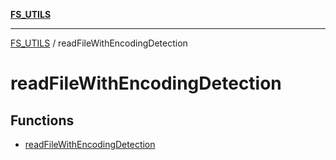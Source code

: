 [**FS_UTILS**](../README.md)

***

[FS_UTILS](../README.md) / readFileWithEncodingDetection

# readFileWithEncodingDetection

## Functions

- [readFileWithEncodingDetection](functions/readFileWithEncodingDetection.md)

